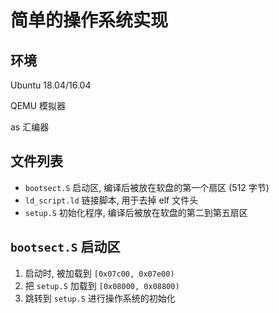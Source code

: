 # 简单的操作系统实现

## 环境

Ubuntu 18.04/16.04

QEMU 模拟器

as 汇编器

## 文件列表

- `bootsect.S` 启动区, 编译后被放在软盘的第一个扇区 (512 字节)
- `ld_script.ld` 链接脚本, 用于去掉 elf 文件头
- `setup.S` 初始化程序, 编译后被放在软盘的第二到第五扇区

## `bootsect.S` 启动区

1. 启动时, 被加载到 `[0x07c00, 0x07e00)`
2. 把 `setup.S` 加载到 `[0x08000, 0x08800)`
3. 跳转到 `setup.S` 进行操作系统的初始化